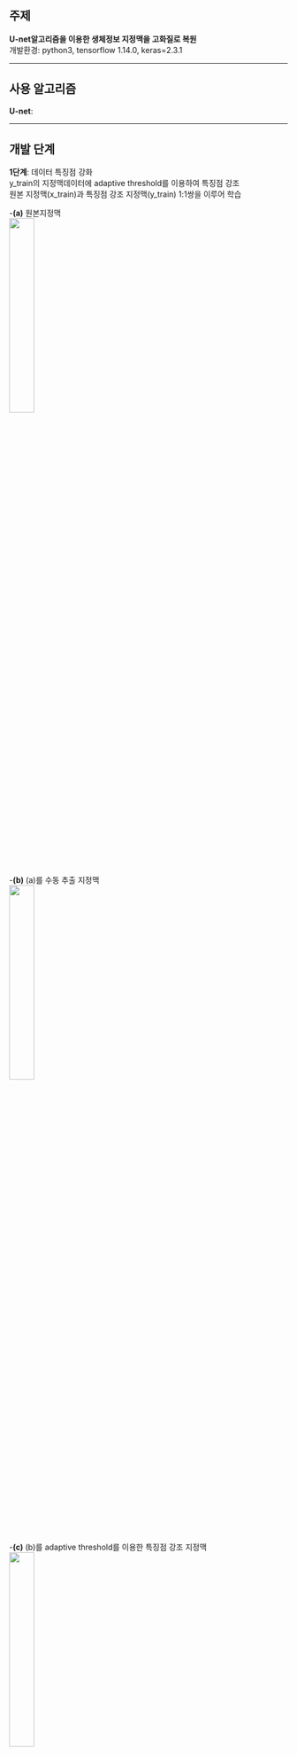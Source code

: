 ## 주제  
__U-net알고리즘을 이용한 생체정보 지정맥을 고화질로 복원__  
개발환경: python3, tensorflow 1.14.0, keras=2.3.1

------------------------------------

## 사용 알고리즘  

__U-net__:



---------------------------------------------------------------------


## 개발 단계
__1단계__: 데이터 특징점 강화  
y_train의 지정맥데이터에 adaptive threshold를 이용하여 특징점 강조  
원본 지정맥(x_train)과 특징점 강조 지정맥(y_train) 1:1쌍을 이루어 학습    

-__(a)__ 원본지정맥  
<img src="https://user-images.githubusercontent.com/57060127/86255296-e8795680-bbf1-11ea-95c9-d8af8b8534f1.jpg" width="30%">

-__(b)__ (a)를 수동 추출 지정맥  
<img src="https://user-images.githubusercontent.com/57060127/86255546-32fad300-bbf2-11ea-8f59-d7019f45d9df.jpeg" width="30%">

-__(c)__ (b)를 adaptive threshold를 이용한 특징점 강조 지정맥  
<img src="https://user-images.githubusercontent.com/57060127/86256395-40648d00-bbf3-11ea-8be9-a1d5763bf7a1.JPG" width="30%">
<br>

__2단계__: x_train, x_test,y_train 정맥데이터 분리  
x_train 1880개, x_test 600개, y_train 1880개  
<br>

__3단계__: 딥러닝  
__U_net 알고리즘__ 으로 epoch=45, batch_size=30으로 학습하여 데이터 예측  
pred에서 예측확률이 0.3이상 부분만 출력  
(a) __x_train__ |  (b) __y_train__ | (c) __임계값(0.3)이상 예측__ |
:------------------------------------:|:-------------------------:|:--------------------------:|
![](https://user-images.githubusercontent.com/57060127/89191583-192c2180-d5de-11ea-8597-22f691eed448.JPG)  |  ![](https://user-images.githubusercontent.com/57060127/89191580-18938b00-d5de-11ea-905a-afdc52f102bb.JPG)  |  ![](https://user-images.githubusercontent.com/57060127/89191572-16313100-d5de-11ea-8b43-ba7522f5e475.JPG)  
<br>
<br>

__4단계__: 정확도계산  
정답 데이터와 pred 데이터에서 __mean_iou(화소값 교집합/화소값 합집합)__ 로 정확도계산  
<br>

---------------------------------------------------------------------------------


## 결과  
디노이징된 정맥사진에서 뚜렷한 정맥사진으로 고화질복원
 
(a) __원본__ |  (b) __예측__ | (c) __(b)에서 임계값이상 특징점 이진화__ |  (d) __세선화__
:------------------------------------:|:-------------------------:|:--------------------------:|:----------------------------:
![](https://user-images.githubusercontent.com/57060127/86254185-6fc5ca80-bbf0-11ea-95c0-b5e69eb57521.jpg)  |  ![](https://user-images.githubusercontent.com/57060127/86254553-efec3000-bbf0-11ea-9bd4-e90a98270d6f.jpg)  |  ![](https://user-images.githubusercontent.com/57060127/86254701-2629af80-bbf1-11ea-8fb1-bbc4c9ad926d.jpg)  |  ![](https://user-images.githubusercontent.com/57060127/86254716-2e81ea80-bbf1-11ea-82ee-72c7d823c870.jpg)
<br>
<br>

----------------

html5up-hyperspace= 웹 구현  
<br>

data augumentation= brightness, contrast, mixture기법을 통해 data양을 증가  
<br>

keras_u-net= keras코드 분석 및 실습  
참고: https://www.kaggle.com/keegil/keras-u-net-starter-lb-0-277  
<br>

mean_iou 함수화: pred사진과 후처리한(정맥추출)사진의 정확도를 계산하기위해 하드코딩

